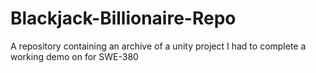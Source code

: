 # Blackjack-Billionaire-Repo
A repository containing an archive of a unity project I had to complete a working demo on for SWE-380 
